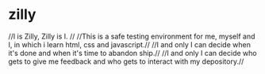 # zilly
//I is Zilly, Zilly is I. //
//This is a safe testing environment for me, myself and I, in which i learn html, css and javascript.//
//I and only I can decide when it's done and when it's time to abandon ship.//
//I and only I can decide who gets to give me feedback and who gets to interact with my depository.//

